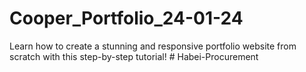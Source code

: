# Cooper_Portfolio_24-01-24
Learn how to create a stunning and responsive portfolio website from scratch with this step-by-step tutorial!
#   H a b e i - P r o c u r e m e n t  
 